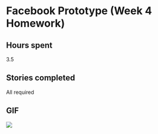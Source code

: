 # Facebook Prototype (Week 4 Homework)

## Hours spent
3.5

## Stories completed
All required

## GIF
![](https://raw.githubusercontent.com/daneden/Facebook-Prototype/master/Facebook-Prototype.gif)
